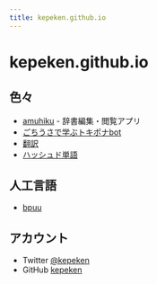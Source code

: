 ```yaml
---
title: kepeken.github.io
---
```


# kepeken.github.io

## 色々
- [amuhiku](/amuhiku/) - 辞書編集・閲覧アプリ
- [ごちうさで学ぶトキポナbot](/pilinponapona/)
- [翻訳](/fanva/)
- [ハッシュド単語](/tutci/hashed_tango)

## 人工言語
- [bpuu](/runbau/bpuu/)

## アカウント
- Twitter [@kepeken](https://twitter.com/kepeken)
- GitHub [kepeken](https://github.com/kepeken)
